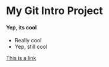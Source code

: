 # My Git Intro Project

#### Yep, its cool

* Really cool
* Yep, still cool

[This is a link](http://github.com)